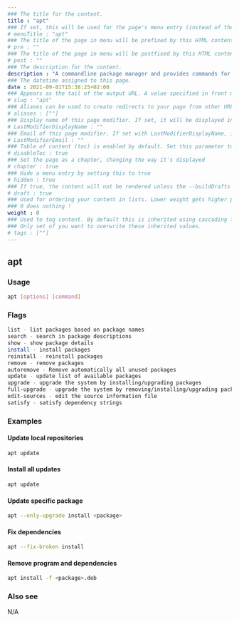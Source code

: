 ```yaml
---
### The title for the content.
title : "apt"
### If set, this will be used for the page's menu entry (instead of the `title` attribute)
# menuTitle : "apt"
### The title of the page in menu will be prefixed by this HTML content
# pre : ""
### The title of the page in menu will be postfixed by this HTML content
# post : ""
### The description for the content.
description : "A commandline package manager and provides commands for searching and managing as well as querying information about packages."
### The datetime assigned to this page.
date : 2021-09-01T15:38:25+02:00
### Appears as the tail of the output URL. A value specified in front matter will override the segment of the URL based on the filename.
# slug : "apt"
### Aliases can be used to create redirects to your page from other URLs.
# aliases : [""]
### Display name of this page modifier. If set, it will be displayed in the footer.
# LastModifierDisplayName : ""
### Email of this page modifier. If set with LastModifierDisplayName, it will be displayed in the footer
# LastModifierEmail : ""
### Table of content (toc) is enabled by default. Set this parameter to true to disable it.
# disableToc : true
### Set the page as a chapter, changing the way it's displayed
# chapter : true
### Hide a menu entry by setting this to true
# hidden : true
### If true, the content will not be rendered unless the --buildDrafts flag is passed to the hugo command.
# draft : true
### Used for ordering your content in lists. Lower weight gets higher precedence. So content with lower weight will come first.
### 0 does nothing !
weight : 0
### Used to tag content. By default this is inherited using cascading from _index.md files
### Only set of you want to overwrite these inherited values.
# tags : [""]
---
```


## apt

### Usage

```bash
apt [options] [command]
```

### Flags

```bash
list - list packages based on package names
search - search in package descriptions
show - show package details
install - install packages
reinstall - reinstall packages
remove - remove packages
autoremove - Remove automatically all unused packages
update - update list of available packages
upgrade - upgrade the system by installing/upgrading packages
full-upgrade - upgrade the system by removing/installing/upgrading packages
edit-sources - edit the source information file
satisfy - satisfy dependency strings
```

### Examples

#### Update local repositories

```bash
apt update
```

#### Install all updates

```bash
apt update
```

#### Update specific package

```bash
apt --only-upgrade install <package>
```

#### Fix dependencies

```bash
apt --fix-broken install
```

#### Remove program and dependencies

```bash
apt install -f <package>.deb
```

### Also see

N/A